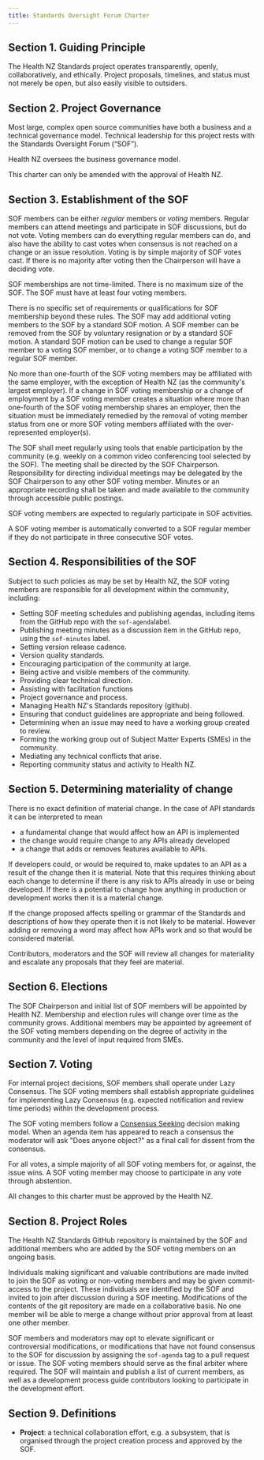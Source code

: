 ```yaml
---
title: Standards Oversight Forum Charter
---
```




## Section 1. Guiding Principle

The Health NZ Standards project operates transparently, openly, collaboratively, and ethically. Project proposals, timelines, and status must not merely be open, but also easily visible to outsiders.

## Section 2. Project Governance

Most large, complex open source communities have both a business and a technical governance model. Technical leadership for this project
rests with the Standards Oversight Forum (“SOF”).

Health NZ oversees the business governance model.

This charter can only be amended with the approval of Health NZ.

## Section 3. Establishment of the SOF

SOF members can be either _regular_ members or _voting_ members. Regular members can attend meetings and participate in SOF discussions, but do not
vote. Voting members can do everything regular members can do, and also have the ability to cast votes when consensus is not reached on a change or an issue resolution. Voting is by simple majority of SOF votes cast. If there is no majority after voting then the Chairperson will have a deciding vote.

SOF memberships are not time-limited. There is no maximum size of the SOF. The SOF must have at least four voting members.

There is no specific set of requirements or qualifications for SOF membership beyond these rules. The SOF may add additional voting members to the SOF by a standard SOF motion. A SOF member can be removed from the SOF by voluntary resignation or by a standard SOF motion. A standard SOF motion can be used to change a regular SOF member to a voting SOF member, or to change a voting SOF member to a regular SOF member.

No more than one-fourth of the SOF voting members may be affiliated with the same employer, with the exception of Health NZ (as the community's largest employer). If a change in SOF voting membership or a change of employment by a SOF voting member creates a situation where more than one-fourth of the SOF voting membership shares an employer, then the situation must be immediately remedied by the removal of voting member status from one or more SOF voting members affiliated with the over-represented employer(s).

The SOF shall meet regularly using tools that enable participation by the community (e.g. weekly on a common video conferencing tool selected by the SOF). The meeting shall be directed by the SOF Chairperson. Responsibility for directing individual meetings may be delegated by the SOF Chairperson to any other SOF voting member. Minutes or an appropriate recording shall be taken and made available to the community through accessible public postings.

SOF voting members are expected to regularly participate in SOF activities.

A SOF voting member is automatically converted to a SOF regular member if they do not participate in three consecutive SOF votes.

## Section 4. Responsibilities of the SOF

Subject to such policies as may be set by Health NZ, the SOF voting members are responsible for all development within the community, including:

- Setting SOF meeting schedules and publishing agendas, including items from the GitHub repo with the `sof-agenda`label.
- Publishing meeting minutes as a discussion item in the GitHub repo, using the `sof-minutes` label.
- Setting version release cadence.
- Version quality standards.
- Encouraging participation of the community at large.
- Being active and visible members of the community.
- Providing clear technical direction.
- Assisting with facilitation functions
- Project governance and process.
- Managing Health NZ's Standards repository (github).
- Ensuring that conduct guidelines are appropriate and being followed.
- Determining when an issue may need to have a working group created to review.
- Forming the working group out of Subject Matter Experts (SMEs) in the community.
- Mediating any technical conflicts that arise.
- Reporting community status and activity to Health NZ.

## Section 5. Determining materiality of change

There is no exact definition of material change. In the case of API standards it can be interpreted to mean

- a fundamental change that would affect how an API is implemented
- the change would require change to any APIs already developed
- a change that adds or removes features available to APIs.

If developers could, or would be required to, make updates to an API as a result of the change then it is material. Note that this requires thinking about each change to determine if there is any risk to APIs already in use or being developed. If there is a potential to change how anything in production or development works then it is a material change.

If the change proposed affects spelling or grammar of the Standards and descriptions of how they operate then it is not likely to be material. However adding or removing a word may affect how APIs work and so that would be considered material.

Contributors, moderators and the SOF will review all changes for materiality and escalate any proposals that they feel are material.

## Section 6. Elections

The SOF Chairperson and initial list of SOF members will be appointed by Health NZ. Membership and election rules will change over time as the community grows. Additional members may be appointed by agreement of the SOF voting members depending on the degree of activity in the community and the level of input required from SMEs.

## Section 7. Voting

For internal project decisions, SOF members shall operate under Lazy Consensus. The SOF voting members shall establish appropriate guidelines for implementing Lazy Consensus (e.g. expected notification and review time periods) within the development process.

The SOF voting members follow a [Consensus Seeking][] decision making model. When an agenda item has appeared to reach a consensus the moderator will ask "Does anyone object?" as a final call for dissent from the consensus.

For all votes, a simple majority of all SOF voting members for, or against, the issue wins. A SOF voting member may choose to participate in any vote through abstention.

All changes to this charter must be approved by the Health NZ.

## Section 8. Project Roles

The Health NZ Standards GitHub repository is maintained by the SOF and additional members who are added by the SOF voting members on an ongoing basis.

Individuals making significant and valuable contributions are made invited to join the SOF as voting or non-voting members and may be given commit-access to the project. These individuals are identified by the SOF and invited to join after discussion during a SOF meeting. Modifications of the contents of the git repository are made on a collaborative basis. No one member will be able to merge a change without prior approval from at least one other member.

SOF members and moderators may opt to elevate significant or controversial modifications, or modifications that have not found consensus to the SOF for discussion by assigning the `sof-agenda` tag to a pull request or issue. The SOF voting members should serve as the final arbiter where required.
The SOF will maintain and publish a list of current members, as well as a development process guide contributors looking to participate in the development effort.

## Section 9. Definitions

- **Project**: a technical collaboration effort, e.g. a subsystem, that
  is organised through the project creation process and approved by the
  SOF.

[Consensus Seeking]: https://en.wikipedia.org/wiki/Consensus-seeking_decision-making
